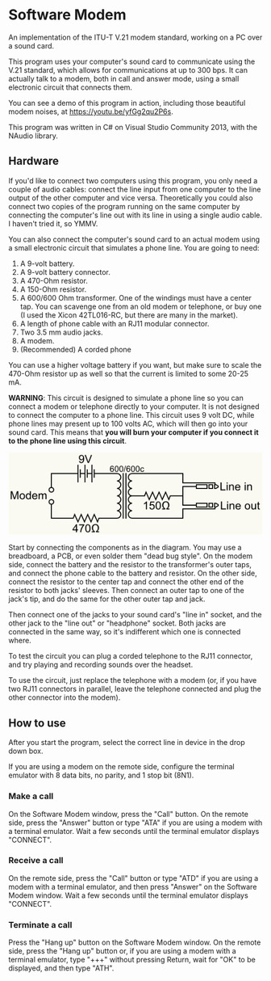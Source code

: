 # Software Modem

An implementation of the ITU-T V.21 modem standard, working on a PC over a sound card.

This program uses your computer's sound card to communicate using the V.21 standard, which allows for communications at up to 300 bps. It can actually talk to a modem, both in call and answer mode, using a small electronic circuit that connects them.

You can see a demo of this program in action, including those beautiful modem noises, at https://youtu.be/yfGg2qu2P6s.

This program was written in C# on Visual Studio Community 2013, with the NAudio library.

## Hardware

If you'd like to connect two computers using this program, you only need a couple of audio cables: connect the line input from one computer to the line output of the other computer and vice versa. Theoretically you could also connect two copies of the program running on the same computer by connecting the computer's line out with its line in using a single audio cable. I haven't tried it, so YMMV.

You can also connect the computer's sound card to an actual modem using a small electronic circuit that simulates a phone line. You are going to need:

1. A 9-volt battery.
2. A 9-volt battery connector.
2. A 470-Ohm resistor.
3. A 150-Ohm resistor.
4. A 600/600 Ohm transformer. One of the windings must have a center tap. You can scavenge one from an old modem or telephone, or buy one (I used the Xicon 42TL016-RC, but there are many in the market).
5. A length of phone cable with an RJ11 modular connector.
6. Two 3.5 mm audio jacks.
7. A modem.
8. (Recommended) A corded phone

You can use a higher voltage battery if you want, but make sure to scale the 470-Ohm resistor up as well so that the current is limited to some 20-25 mA.

**WARNING**: This circuit is designed to simulate a phone line so you can connect a modem or telephone directly to your computer. It is not designed to connect the computer to a phone line. This circuit uses 9 volt DC, while phone lines may present up to 100 volts AC, which will then go into your sound card. This means that **you will burn your computer if you connect it to the phone line using this circuit**.

![Line simulator diagram](diagram-modem.png)

Start by connecting the components as in the diagram. You may use a breadboard, a PCB, or even solder them "dead bug style". On the modem side, connect the battery and the resistor to the transformer's outer taps, and connect the phone cable to the battery and resistor. On the other side, connect the resistor to the center tap and connect the other end of the resistor to both jacks' sleeves. Then connect an outer tap to one of the jack's tip, and do the same for the other outer tap and jack.

Then connect one of the jacks to your sound card's "line in" socket, and the other jack to the "line out" or "headphone" socket. Both jacks are connected in the same way, so it's indifferent which one is connected where.

To test the circuit you can plug a corded telephone to the RJ11 connector, and try playing and recording sounds over the headset.

To use the circuit, just replace the telephone with a modem (or, if you have two RJ11 connectors in parallel, leave the telephone connected and plug the other connector into the modem).

## How to use

After you start the program, select the correct line in device in the drop down box.

If you are using a modem on the remote side, configure the terminal emulator with 8 data bits, no parity, and 1 stop bit (8N1).

### Make a call

On the Software Modem window, press the "Call" button. On the remote side, press the "Answer" button or type "ATA" if you are using a modem with a terminal emulator. Wait a few seconds until the terminal emulator displays "CONNECT".

### Receive a call

On the remote side, press the "Call" button or type "ATD" if you are using a modem with a terminal emulator, and then press "Answer" on the Software Modem window. Wait a few seconds until the terminal emulator displays "CONNECT".

### Terminate a call

Press the "Hang up" button on the Software Modem window. On the remote side, press the "Hang up" button or, if you are using a modem with a terminal emulator, type "+++" without pressing Return, wait for "OK" to be displayed, and then type "ATH".

